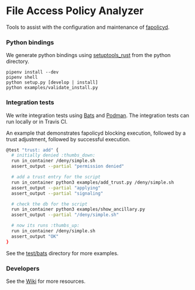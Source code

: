File Access Policy Analyzer
===

Tools to assist with the configuration and maintenance of [fapolicyd](https://github.com/linux-application-whitelisting/fapolicyd).

### Python bindings

We generate python bindings using [setuptools_rust](https://setuptools-rust.readthedocs.io/en/latest/) from the python directory.

```
pipenv install --dev
pipenv shell
python setup.py [develop | install]
python examples/validate_install.py
```

### Integration tests

We write integration tests using [Bats](https://bats-core.readthedocs.io/en/latest/index.html) and [Podman](https://podman.io/).  The integration tests can run locally or in Travis CI.

An example that demonstrates fapolicyd blocking execution, followed by a trust adjustment, followed by successful execution. 

```bash
@test "trust: add" {
  # initially denied :thumbs_down:
  run in_container /deny/simple.sh
  assert_output --partial "permission denied"

  # add a trust entry for the script
  run in_container python3 examples/add_trust.py /deny/simple.sh
  assert_output --partial "applying"
  assert_output --partial "signaling"

  # check the db for the script
  run in_container python3 examples/show_ancillary.py
  assert_output --partial "/deny/simple.sh"

  # now its runs :thumbs_up:
  run in_container /deny/simple.sh
  assert_output "OK"
}
```

See the [test/bats](tests/bats) directory for more examples.

### Developers
See the [Wiki](https://github.com/ctc-oss/fapolicy-analyzer/wiki) for more resources.
